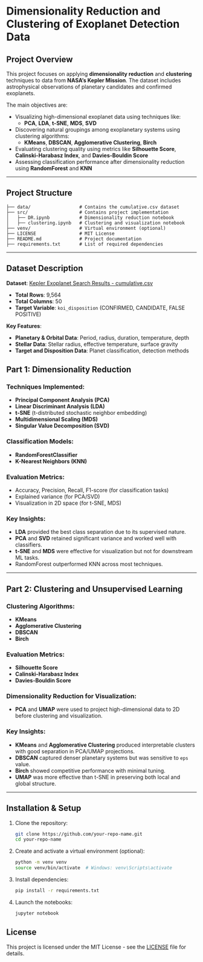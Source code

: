 # Dimensionality Reduction and Clustering of Exoplanet Detection Data

## Project Overview
This project focuses on applying **dimensionality reduction** and **clustering** techniques to data from **NASA’s Kepler Mission**. The dataset includes astrophysical observations of planetary candidates and confirmed exoplanets.

The main objectives are:
- Visualizing high-dimensional exoplanet data using techniques like:
  - **PCA**, **LDA**, **t-SNE**, **MDS**, **SVD**
- Discovering natural groupings among exoplanetary systems using clustering algorithms:
  - **KMeans**, **DBSCAN**, **Agglomerative Clustering**, **Birch**
- Evaluating clustering quality using metrics like **Silhouette Score**, **Calinski-Harabasz Index**, and **Davies-Bouldin Score**
- Assessing classification performance after dimensionality reduction using **RandomForest** and **KNN**

---

## Project Structure
```
├── data/                  # Contains the cumulative.csv dataset
├── src/                   # Contains project implementation
│   ├── DR.ipynb           # Dimensionality reduction notebook
│   ├── clustering.ipynb   # Clustering and visualization notebook
├── venv/                  # Virtual environment (optional)
├── LICENSE                # MIT License
├── README.md              # Project documentation
├── requirements.txt       # List of required dependencies
```

---

## Dataset Description

**Dataset**: [Kepler Exoplanet Search Results - cumulative.csv](https://www.kaggle.com/datasets/nasa/kepler-exoplanet-search-results)

- **Total Rows**: 9,564  
- **Total Columns**: 50  
- **Target Variable**: `koi_disposition` (CONFIRMED, CANDIDATE, FALSE POSITIVE)

**Key Features**:
- **Planetary & Orbital Data**: Period, radius, duration, temperature, depth  
- **Stellar Data**: Stellar radius, effective temperature, surface gravity  
- **Target and Disposition Data**: Planet classification, detection methods

## Part 1: Dimensionality Reduction

### Techniques Implemented:
- **Principal Component Analysis (PCA)**  
- **Linear Discriminant Analysis (LDA)**  
- **t-SNE** (t-distributed stochastic neighbor embedding)  
- **Multidimensional Scaling (MDS)**  
- **Singular Value Decomposition (SVD)**

### Classification Models:
- **RandomForestClassifier**
- **K-Nearest Neighbors (KNN)**

### Evaluation Metrics:
- Accuracy, Precision, Recall, F1-score (for classification tasks)
- Explained variance (for PCA/SVD)
- Visualization in 2D space (for t-SNE, MDS)

### Key Insights:
- **LDA** provided the best class separation due to its supervised nature.  
- **PCA** and **SVD** retained significant variance and worked well with classifiers.  
- **t-SNE** and **MDS** were effective for visualization but not for downstream ML tasks.  
- RandomForest outperformed KNN across most techniques.

---

## Part 2: Clustering and Unsupervised Learning

### Clustering Algorithms:
- **KMeans**
- **Agglomerative Clustering**
- **DBSCAN**
- **Birch**

### Evaluation Metrics:
- **Silhouette Score**
- **Calinski-Harabasz Index**
- **Davies-Bouldin Score**

### Dimensionality Reduction for Visualization:
- **PCA** and **UMAP** were used to project high-dimensional data to 2D before clustering and visualization.

### Key Insights:
- **KMeans** and **Agglomerative Clustering** produced interpretable clusters with good separation in PCA/UMAP projections.
- **DBSCAN** captured denser planetary systems but was sensitive to `eps` value.
- **Birch** showed competitive performance with minimal tuning.
- **UMAP** was more effective than t-SNE in preserving both local and global structure.

---

## Installation & Setup

1. Clone the repository:
   ```bash
   git clone https://github.com/your-repo-name.git
   cd your-repo-name
   ```

2. Create and activate a virtual environment (optional):
   ```bash
   python -m venv venv
   source venv/bin/activate  # Windows: venv\Scripts\activate
   ```

3. Install dependencies:
   ```bash
   pip install -r requirements.txt
   ```

4. Launch the notebooks:
   ```bash
   jupyter notebook
   ```

## License
This project is licensed under the MIT License - see the [LICENSE](LICENSE) file for details.
